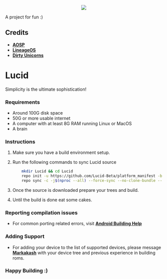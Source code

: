 <p align="center">
  <img src="https://raw.githubusercontent.com/AkshayKakatkar/lucid_images/master/banner.png" />
</p>
A project for fun :)

Credits
-------
 * [**AOSP**](https://android.googlesource.com)
 * [**LineageOS**](https://github.com/LineageOS)
 * [**Dirty Unicorns**](https://github.com/DirtyUnicorns)

# Lucid
Simplicity is the ultimate sophistication!

### Requirements
- Around 100G disk space
- 50G or more usable internet
- A computer with at least 8G RAM running Linux or MacOS
- A brain

### Instructions
1. Make sure you have a build environment setup.
2. Run the following commands to sync Lucid source

	```bash
        mkdir Lucid && cd Lucid
        repo init -u https://github.com/Lucid-Beta/platform_manifest -b queen-cake
        repo sync -c -j$(nproc --all) --force-sync --no-clone-bundle --no-tags
	```

3. Once the source is downloaded prepare your trees and build.
4. Until the build is done eat some cakes.

### Reporting compilation issues
- For common porting related errors, visit [**Android Building Help**](https://t.me/AndroidBuildingHelp)

### Adding Support
- For adding your device to the list of supported devices, please message [**Markakash**](https://t.me/markakash) with your device tree and previous experience in building roms.

### Happy Building :)
